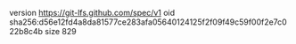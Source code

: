 version https://git-lfs.github.com/spec/v1
oid sha256:d56e12fd4a8da81577ce283afa05640124125f2f09f49c59f00f2e7c022b8c4b
size 829
